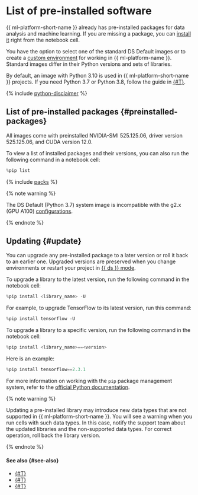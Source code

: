 # List of pre-installed software

{{ ml-platform-short-name }} already has pre-installed packages for data analysis and machine learning. If you are missing a package, you can [install it](../operations/projects/install-dependencies.md) right from the notebook cell.

You have the option to select one of the standard DS Default images or to create a [custom environment](../operations/user-images.md) for working in {{ ml-platform-name }}. Standard images differ in their Python versions and sets of libraries.

By default, an image with Python 3.10 is used in {{ ml-platform-short-name }} projects. If you need Python 3.7 or Python 3.8, follow the guide in [{#T}](../operations/projects/python-version.md).

{% include [python-disclaimer](../../_includes/datasphere/python-disclaimer.md) %}

## List of pre-installed packages {#preinstalled-packages}

All images come with preinstalled NVIDIA-SMI 525.125.06, driver version 525.125.06, and CUDA version 12.0.

To view a list of installed packages and their versions, you can also run the following command in a notebook cell:

```js
%pip list
```

{% include [packs](../../_includes/datasphere/migration/preinstalled-packs.md) %}

{% note warning %}

The DS Default (Python 3.7) system image is incompatible with the g2.x (GPU A100) [configurations](configurations.md).

{% endnote %}

## Updating {#update}

You can upgrade any pre-installed package to a later version or roll it back to an earlier one.
Upgraded versions are preserved when you change environments or restart your project in [{{ ds }} mode](project.md#serverless).

To upgrade a library to the latest version, run the following command in the notebook cell:

```js
%pip install <library_name> -U
```

For example, to upgrade TensorFlow to its latest version, run this command:

```js
%pip install tensorflow -U
```

To upgrade a library to a specific version, run the following command in the notebook cell:

```js
%pip install <library_name>==<version>
```

Here is an example:

```js
%pip install tensorflow==2.3.1
```

For more information on working with the `pip` package management system, refer to the [official Python documentation](https://docs.python.org/3/installing/index.html).

{% note warning %}

Updating a pre-installed library may introduce new data types that are not supported in {{ ml-platform-short-name }}. You will see a warning when you run cells with such data types. In this case, notify the support team about the updated libraries and the non-supported data types. For correct operation, roll back the library version.

{% endnote %}

#### See also {#see-also}

* [{#T}](../operations/projects/install-dependencies.md)
* [{#T}](configurations.md)
* [{#T}](limits.md)